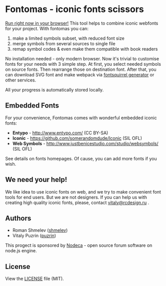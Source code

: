 Fontomas - iconic fonts scissors
================================

[Run right now in your browser!](http://nodeca.github.com/fontomas/) This tool
helps to combine iconic webfonts for your project. With fontomas you can:

1. make a limited symbols subset, with reduced font size
2. merge symbols from several sources to single file
3. remap symbol codes & even make them compatible with book readers

No installation needed - only modern browser. Now it's trivial to customise
fonts for your needs with 3 simple step. At first, you select needed symbols
on source fonts. Then rearrange those on destination font. After that, you can
download SVG font and make webpack via [fontsquirrel generator](http://www.fontsquirrel.com/fontface/generator)
or other services.

All your progress is automatically stored locally.


## Embedded Fonts

For your convenience, Fontomas comes with wonderful embedded iconic fonts:

- __Entypo__ - http://www.entypo.com/ (CC BY-SA)
- __Iconic__ - https://github.com/somerandomdude/Iconic (SIL OFL)
- __Web Symbols__ - http://www.justbenicestudio.com/studio/websymbols/ (SIL OFL)

See details on fonts homepages. Of cause, you can add more fonts if you wish.


## We need your help!

We like idea to use iconic fonts on web, and we try to make convenient font
tools for end users. But we are not designers. If you can help us with creating
high quality iconic fonts, please, contact vitaly@rcdesign.ru .


## Authors

- Roman Shmelev ([shmelev](https://github.com/shmelev))
- Vitaly Puzrin ([puzrin](https://github.com/puzrin))

This progect is sponsored by [Nodeca](https://github.com/nodeca) - open source
forum software on node.js engine.


## License

View the [LICENSE](https://github.com/nodeca/fontomas/blob/master/LICENSE) file (MIT).

